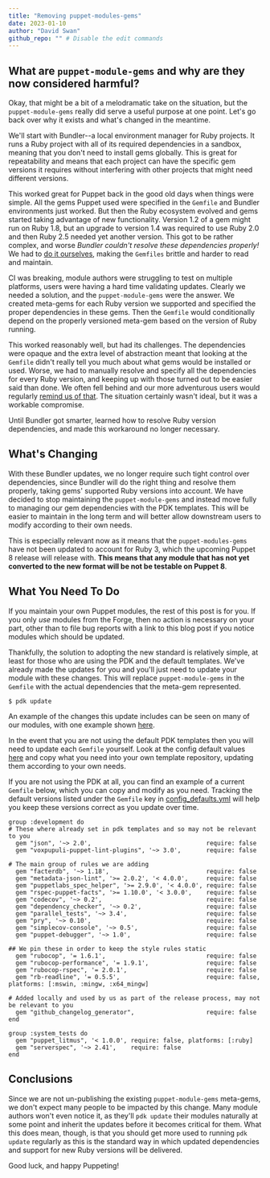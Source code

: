 ```yaml
---
title: "Removing puppet-modules-gems"
date: 2023-01-10
author: "David Swan"
github_repo: "" # Disable the edit commands
---
```


## What are `puppet-module-gems` and why are they now considered harmful?
Okay, that might be a bit of a melodramatic take on the situation, but the `puppet-module-gems` really did serve a useful purpose at one point. Let's go back over why it exists and what's changed in the meantime.

We'll start with Bundler--a local environment manager for Ruby projects.
It runs a Ruby project with all of its required dependencies in a sandbox, meaning that you don't need to install gems globally.
This is great for repeatability and means that each project can have the specific gem versions it requires without interfering with other projects that might need different versions.

This worked great for Puppet back in the good old days when things were simple.
All the gems Puppet used were specified in the `Gemfile` and Bundler environments just worked.
But then the Ruby ecosystem evolved and gems started taking advantage of new functionality.
Version 1.2 of a gem might run on Ruby 1.8, but an upgrade to version 1.4 was required to use Ruby 2.0 and then Ruby 2.5 needed yet another version.
This got to be rather complex, and worse *Bundler couldn't resolve these dependencies properly!* We had to [do it ourselves](https://github.com/puppetlabs/puppetlabs-stdlib/blob/4b15c970f5ac6bc683cfde32d782f51a63bee867/Gemfile#L29-L34), making the `Gemfiles` brittle and harder to read and maintain.

CI was breaking, module authors were struggling to test on multiple platforms, users were having a hard time validating updates.
Clearly we needed a solution, and the `puppet-module-gems` were the answer.
We created meta-gems for each Ruby version we supported and specified the proper dependencies in these gems.
Then the `Gemfile` would conditionally depend on the properly versioned meta-gem based on the version of Ruby running.

This worked reasonably well, but had its challenges.
The dependencies were opaque and the extra level of abstraction meant that looking at the `Gemfile` didn't really tell you much about what gems would be installed or used.
Worse, we had to manually resolve and specify all the dependencies for every Ruby version, and keeping up with those turned out to be easier said than done.
We often fell behind and our more adventurous users would regularly [remind us of that](https://tickets.puppetlabs.com/browse/MODULES-11161).
The situation certainly wasn't ideal, but it was a workable compromise.

Until Bundler got smarter, learned how to resolve Ruby version dependencies, and made this workaround no longer necessary.

## What's Changing
With these Bundler updates, we no longer require such tight control over dependencies, since Bundler will do the right thing and resolve them properly, taking gems' supported Ruby versions into account. We have decided to stop maintaining the `puppet-module-gems` and instead move fully to managing our gem dependencies with the PDK templates. This will be easier to maintain in the long term and will better allow downstream users to modify according to their own needs.

This is especially relevant now as it means that the `puppet-modules-gems` have not been updated to account for Ruby 3, which the upcoming Puppet 8 release will release with. **This means that any module that has not yet converted to the new format will be not be testable on Puppet 8**.

## What You Need To Do
If you maintain your own Puppet modules, the rest of this post is for you.
If you only *use* modules from the Forge, then no action is necessary on your part, other than to file bug reports with a link to this blog post if you notice modules which should be updated.

Thankfully, the solution to adopting the new standard is relatively simple, at least for those who are using the PDK and the default templates. We've already made the updates for you and you'll just need to update your module with these changes. This will replace `puppet-module-gems` in the `Gemfile` with the actual dependencies that the meta-gem represented.

```
$ pdk update
```

An example of the changes this update includes can be seen on many of our modules, with one example shown [here](https://github.com/puppetlabs/puppetlabs-apache/pull/2324).

In the event that you are not using the default PDK templates then you will need to update each `Gemfile` yourself. Look at the config default values [here](https://github.com/puppetlabs/pdk-templates/blob/dd87389c8e88f312861e57cea2d3d4ba52af2bd7/config_defaults.yml#L556) and copy what you need into your own template repository, updating them according to your own needs.

If you are not using the PDK at all, you can find an example of a current `Gemfile` below, which you can copy and modify as you need. Tracking the default versions listed under the `Gemfile` key in [config_defaults.yml](https://github.com/puppetlabs/pdk-templates/blob/main/config_defaults.yml) will help you keep these versions correct as you update over time.

```
group :development do
# These where already set in pdk templates and so may not be relevant to you
  gem "json", '~> 2.0',                                require: false
  gem "voxpupuli-puppet-lint-plugins", '~> 3.0',       require: false

# The main group of rules we are adding
  gem "facterdb", '~> 1.18',                           require: false
  gem "metadata-json-lint", '>= 2.0.2', '< 4.0.0',     require: false
  gem "puppetlabs_spec_helper", '>= 2.9.0', '< 4.0.0', require: false
  gem "rspec-puppet-facts", '>= 1.10.0', '< 3.0.0',    require: false
  gem "codecov", '~> 0.2',                             require: false
  gem "dependency_checker", '~> 0.2',                  require: false
  gem "parallel_tests", '~> 3.4',                      require: false
  gem "pry", '~> 0.10',                                require: false
  gem "simplecov-console", '~> 0.5',                   require: false
  gem "puppet-debugger", '~> 1.0',                     require: false

## We pin these in order to keep the style rules static
  gem "rubocop", '= 1.6.1',                            require: false
  gem "rubocop-performance", '= 1.9.1',                require: false
  gem "rubocop-rspec", '= 2.0.1',                      require: false
  gem "rb-readline", '= 0.5.5',                        require: false, platforms: [:mswin, :mingw, :x64_mingw]

# Added locally and used by us as part of the release process, may not be relevant to you
  gem "github_changelog_generator",                    require: false
end

group :system_tests do
  gem "puppet_litmus", '< 1.0.0', require: false, platforms: [:ruby]
  gem "serverspec", '~> 2.41',    require: false
end
```

## Conclusions
Since we are not un-publishing the existing `puppet-module-gems` meta-gems, we don't expect many people to be impacted by this change.
Many module authors won't even notice it, as they'll `pdk update` their modules naturally at some point and inherit the updates before it becomes critical for them.
What this does mean, though, is that you should get more used to running `pdk update` regularly as this is the standard way in which updated dependencies and support for new Ruby versions will be delivered.

Good luck, and happy Puppeting!





